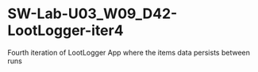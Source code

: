 # SW-Lab-U03_W09_D42-LootLogger-iter4
Fourth iteration of LootLogger App where the items data persists between runs
